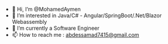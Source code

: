 - 👋 Hi, I’m @MohamedAymen
- 👀 I’m interested in Java/C# - Angular/SpringBoot/.Net/Blazor Webassembly
- 🌱 I’m currently a Software Engineer 
- 📫 How to reach me :  abdessamad7415@gmail.com

<!---
Mohamedaymen2020/Mohamedaymen2020 is a ✨ special ✨ repository because its `README.md` (this file) appears on your GitHub profile.
You can click the Preview link to take a look at your changes.
--->
